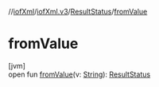 //[iofXml](../../../index.md)/[iofXml.v3](../index.md)/[ResultStatus](index.md)/[fromValue](from-value.md)

# fromValue

[jvm]\
open fun [fromValue](from-value.md)(v: [String](https://docs.oracle.com/javase/8/docs/api/java/lang/String.html)): [ResultStatus](index.md)
